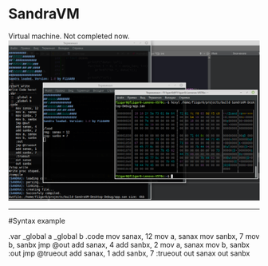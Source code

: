 # SandraVM
Virtual machine.
Not completed now.
![Image alt](https://github.com/F11GAR0/SandraVM/blob/master/view.png)
____

#Syntax example

.var
    _global a
    _global b
.code
    mov sanax, 12
    mov a, sanax
    mov sanbx, 7
    mov b, sanbx
    jmp @out
    add sanax, 4
    add sanbx, 2
    mov a, sanax
    mov b, sanbx
    :out
    jmp @trueout
    add sanax, 1
    add sanbx, 7
    :trueout
    out sanax
    out sanbx
